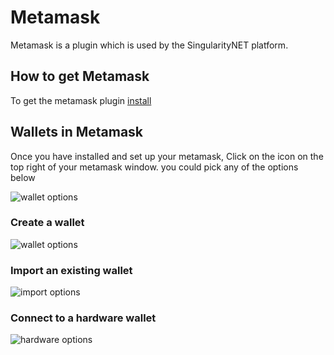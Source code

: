# Metamask

Metamask is a plugin which is used by the SingularityNET platform.

## How to get Metamask
To get the metamask plugin [install](https://metamask.io/download.html)

## Wallets in Metamask 
Once you have installed and set up your metamask,
Click on the icon on the top right of your metamask window. 
you could pick any of the options below 

![wallet options](/assets/images/products/AIMarketplace/forcomers/metamaskwalletoptions.webp)

### Create a wallet
![wallet options](/assets/images/products/AIMarketplace/forcomers/createwallet.webp)

### Import an existing wallet
![import options](/assets/images/products/AIMarketplace/forcomers/importwallet.webp)

### Connect to a hardware wallet
![hardware options](/assets/images/products/AIMarketplace/forcomers/hardwarewallet.webp)



